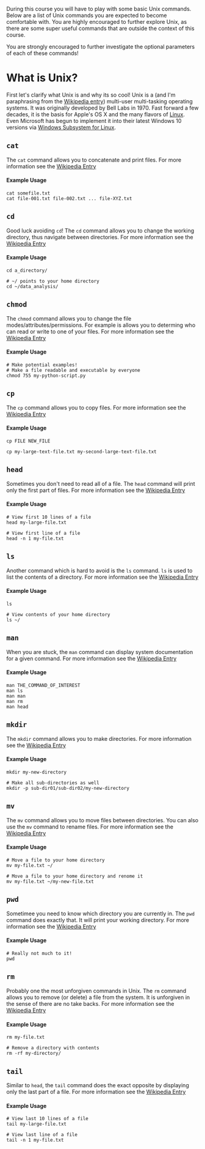 During this course you will have to play with some basic Unix commands. Below are a list of Unix commands you are expected to become comfortable with. You are highly encouraged to further explore Unix, as there are some super useful commands that are outside the context of this course.

You are strongly encouraged to further investigate the optional parameters of each of these commands!

# What is Unix?
First let's clarify what Unix is and why its so cool! Unix is a (and I'm paraphrasing from the [Wikipedia entry](https://en.wikipedia.org/wiki/Unix)) multi-user multi-tasking operating systems. It was originally developed by Bell Labs in 1970. Fast forward a few decades, it is the basis for Apple's OS X and the many flavors of [Linux](https://en.wikipedia.org/wiki/Comparison_of_Linux_distributions). Even Microsoft has begun to implement it into their latest Windows 10 versions via [Windows Subsystem for Linux](https://en.wikipedia.org/wiki/Windows_Subsystem_for_Linux).

## `cat`
The `cat` command allows you to concatenate and print files. For more information see the [Wikipedia Entry](https://en.wikipedia.org/wiki/Cat_(Unix))

#### Example Usage
```
cat somefile.txt
cat file-001.txt file-002.txt ... file-XYZ.txt
```


## `cd`
Good luck avoiding `cd`! The `cd` command allows you to change the working directory, thus navigate between directories. For more information see the [Wikipedia Entry](https://en.wikipedia.org/wiki/Cd_(command))

#### Example Usage
```
cd a_directory/

# ~/ points to your home directory
cd ~/data_analysis/
```


## `chmod`
The `chmod` command allows you to change the file modes/attributes/permissions. For example is allows you to determing who can read or write to one of your files. For more information see the [Wikipedia Entry](https://en.wikipedia.org/wiki/Chmod)

#### Example Usage
```
# Make potential examples!
# Make a file readable and executable by everyone
chmod 755 my-python-script.py
```


## `cp`
The `cp` command allows you to copy files. For more information see the [Wikipedia Entry](https://en.wikipedia.org/wiki/Cp_(Unix))

#### Example Usage
```
cp FILE NEW_FILE

cp my-large-text-file.txt my-second-large-text-file.txt
```


## `head`
Sometimes you don't need to read all of a file. The `head` command will print only the first part of files. For more information see the [Wikipedia Entry](https://en.wikipedia.org/wiki/Head_(Unix))

#### Example Usage
```
# View first 10 lines of a file
head my-large-file.txt

# View first line of a file
head -n 1 my-file.txt
```


## `ls`
Another command which is hard to avoid is the `ls` command. `ls` is used to list the contents of a directory. For more information see the [Wikipedia Entry](https://en.wikipedia.org/wiki/Ls)

#### Example Usage
```
ls

# View contents of your home directory
ls ~/
```


## `man`
When you are stuck, the `man` command can display system documentation for a given command. For more information see the [Wikipedia Entry](https://en.wikipedia.org/wiki/Man_page)

#### Example Usage
```
man THE_COMMAND_OF_INTEREST
man ls 
man man
man rm
man head
```


## `mkdir`
The `mkdir` command allows you to make directories. For more information see the [Wikipedia Entry](https://en.wikipedia.org/wiki/Mkdir)

#### Example Usage
```
mkdir my-new-directory

# Make all sub-directories as well
mkdir -p sub-dir01/sub-dir02/my-new-directory
```


## `mv`
The `mv` command allows you to move files between directories. You can also use the `mv` command to rename files. For more information see the [Wikipedia Entry](https://en.wikipedia.org/wiki/Mv)

#### Example Usage
```
# Move a file to your home directory
mv my-file.txt ~/

# Move a file to your home directory and renome it
mv my-file.txt ~/my-new-file.txt
```


## `pwd`
Sometimee you need to know which directory you are currently in. The `pwd` command does exactly that. It will print your working directory. For more information see the [Wikipedia Entry](https://en.wikipedia.org/wiki/Pwd)

#### Example Usage
```
# Really not much to it!
pwd
```


## `rm`
Probably one the most unforgiven commands in Unix. The `rm` command allows you to remove (or delete) a file from the system. It is unforgiven in the sense of there are no take backs. For more information see the [Wikipedia Entry](https://en.wikipedia.org/wiki/Rm_(Unix))

#### Example Usage
```
rm my-file.txt

# Remove a directory with contents
rm -rf my-directory/
```


## `tail`
Similar to `head`, the `tail` command does the exact opposite by displaying only the last part of a file. For more information see the [Wikipedia Entry](https://en.wikipedia.org/wiki/Tail_(Unix))

#### Example Usage
```
# View last 10 lines of a file
tail my-large-file.txt

# View last line of a file
tail -n 1 my-file.txt
```

